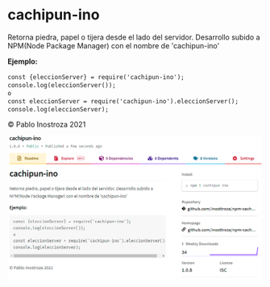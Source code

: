 # cachipun-ino

Retorna piedra, papel o tijera desde el lado del servidor.
Desarrollo subido a NPM(Node Package Manager) con el nombre de 'cachipun-ino'


**Ejemplo:**
```
const {eleccionServer} = require('cachipun-ino');
console.log(eleccionServer());
o
const eleccionServer = require('cachipun-ino').eleccionServer();
console.log(eleccionServer);
```

© Pablo Inostroza 2021

![Screenshot](Captura.PNG)

